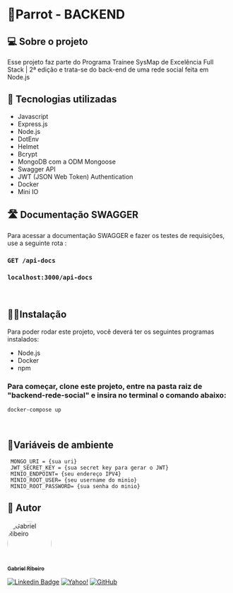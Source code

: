 # 🦜Parrot - BACKEND

## 💻 Sobre o projeto
 Esse projeto faz parte do Programa Trainee SysMap de Excelência Full Stack | 2ª edição e trata-se do back-end de uma rede social feita em Node.js
 
## 🧰 Tecnologias utilizadas

* Javascript
* Express.js
* Node.js
* DotEnv
* Helmet
* Bcrypt
* MongoDB com a ODM Mongoose
* Swagger API
* JWT (JSON Web Token) Authentication
* Docker
* Mini IO


## 🛣 Documentação SWAGGER
  Para acessar  a documentação SWAGGER e fazer os testes de requisições, use a seguinte rota :
###  ```GET /api-docs```
###  ```localhost:3000/api-docs```

<br>

## 👩‍💻Instalação
 Para poder rodar este projeto, você deverá ter os seguintes programas instalados:
 - Node.js
 - Docker
 - npm
 ### Para começar, clone este projeto, entre na pasta raiz de "backend-rede-social" e  insira no terminal o comando abaixo:

```
docker-compose up
```

 <br>

 ## 🔢Variáveis de  ambiente

 ```
  MONGO_URI = {sua uri}
  JWT_SECRET_KEY = {sua secret key para gerar o JWT}
  MINIO_ENDPOINT= {seu endereço IPV4}
  MINIO_ROOT_USER= {seu username do minio}
  MINIO_ROOT_PASSWORD= {sua senha do minio}
 
```
 
<!--  
 ## ✅Checklist de implementações futuras 
   - Automatizar a troca de policy do bucket gerado para um público
   - socket.io com rabbitMQ -->


## 🦸 Autor

<a href="https://github.com/Gahbr">
 <img style="border-radius: 50%;" src="https://avatars.githubusercontent.com/u/80289718?v=4" width="100px;" alt="Gabriel Ribeiro"/>
 <br />
 <sub><b>Gabriel Ribeiro</b></sub></a> <a href="https://github.com/Gahbr" title="github"></a>
 <br />

[![Linkedin Badge](https://img.shields.io/badge/-Gabriel-blue?style=flat-square&logo=Linkedin&logoColor=white&link=https://www.linkedin.com/in/gabriellribeiro1/)](https://www.linkedin.com/in/gabriellribeiro1/)
[![Yahoo!](https://img.shields.io/badge/Yahoo!-6001D2?style=flat-square&logo=Yahoo!&logoColor=white)](mailto:gabriell.ribeiro@yahoo.com)
[![GitHub](https://img.shields.io/badge/Gahbr-%23121011.svg?style=flat-square&logo=github&logoColor=white)](https://github.com/Gahbr)
